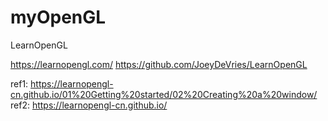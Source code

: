 # myOpenGL
LearnOpenGL

https://learnopengl.com/
https://github.com/JoeyDeVries/LearnOpenGL

ref1:	https://learnopengl-cn.github.io/01%20Getting%20started/02%20Creating%20a%20window/
ref2:	https://learnopengl-cn.github.io/


